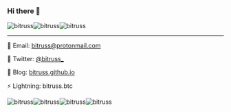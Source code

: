 ### Hi there 👋

![bitruss](https://i.imgur.com/uTfJxwa.gif)![bitruss](https://i.imgur.com/Pg7PB2y.gif)![bitruss](https://i.imgur.com/uTfJxwa.gif)

---

🙉 Email: [bitruss@protonmail.com](bitruss@protonmail.com)

🤪 Twitter: [@bitruss_](https://twitter.com/bitruss_)

🥷 Blog: [bitruss.github.io](https://bitruss.github.io/)

⚡️ Lightning: bitruss.btc

![bitruss](https://i.giphy.com/media/26Ff9VdCMLC5zlMT6/200w.webp)![bitruss](https://i.giphy.com/media/26Ffju4YKPQ1EzZhC/200w.webp)![bitruss](https://i.giphy.com/media/26Ff8WPsvjggMlO1y/200w.webp)![bitruss](https://i.giphy.com/media/l4EpjuaFkL8Z8CScg/200w.webp)

<!--
**bitruss/bitruss** is a ✨ _special_ ✨ repository because its `README.md` (this file) appears on your GitHub profile.

Here are some ideas to get you started:

- 🔭 I’m currently working on ...
- 🌱 I’m currently learning ...
- 👯 I’m looking to collaborate on ...
- 🤔 I’m looking for help with ...
- 💬 Ask me about ...
- 📫 How to reach me: ...
- 😄 Pronouns: ...
- ⚡ Fun fact: ...
-->


